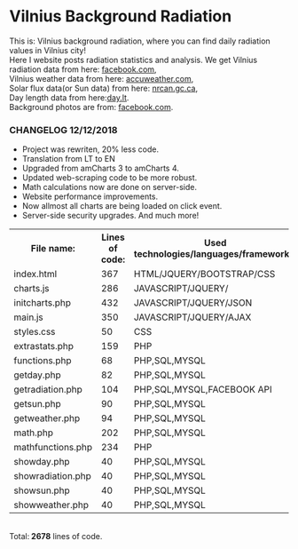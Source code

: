 # Vilnius Background Radiation 

<p> This is: Vilnius background radiation, where you can find daily radiation values in Vilnius city!<br>
Here I website posts radiation statistics and analysis.
			We get Vilnius radiation data from here: <a href="https://www.facebook.com/VilniausRadiacinisFonas/" target="_blank">facebook.com</a>,<br>
				Vilnius weather data from here: <a href="http://www.accuweather.com/lt/" target="_blank">accuweather.com</a>,<br>
				Solar flux data(or Sun data) from here: <a href="ftp://ftp.geolab.nrcan.gc.ca/data/solar_flux/daily_flux_values/fluxtable.txt" target="_blank">nrcan.gc.ca</a>,<br>
				Day length data from here:<a href="https://day.lt/diena/" target="_blank">day.lt</a>.<br>
			Background photos are from: <a href="https://www.facebook.com/gintaras.sphotography/" target="_blank">facebook.com</a>.
			</p>
</p>


<h3> CHANGELOG 12/12/2018</h3>
<ul>
  <li> Project was rewriten, 20% less code.</li>
  <li> Translation from LT to EN</li>
  <li> Upgraded from amCharts 3 to amCharts 4.</li>
  <li> Updated web-scraping code to be more robust.</li>
  <li> Math calculations now are done on server-side.</li>
  <li> Website performance improvements.</li>
  <li> Now allmost all charts are being loaded on click event.</li>
  <li> Server-side security upgrades.</li.
  <li> And much more!</li>
</ul>

<table style="width:100%">
  <tr>
    <th>File name:</th>
    <th>Lines of code:</th> 
    <th>Used technologies/languages/frameworks:</th>
  </tr>
  <tr>
    <td>index.html</td>
    <td>367</td> 
    <td>HTML/JQUERY/BOOTSTRAP/CSS</td>
  </tr>
  <tr>
    <td>charts.js</td>
    <td>286</td> 
    <td>JAVASCRIPT/JQUERY/</td>
  </tr>
  <tr>
    <td>initcharts.php</td>
    <td>432</td> 
    <td>JAVASCRIPT/JQUERY/JSON</td>
  </tr>  
   <tr>
    <td>main.js</td>
    <td>350</td> 
    <td>JAVASCRIPT/JQUERY/AJAX</td>
  </tr>   
  <tr>
    <td>styles.css</td>
    <td>50</td> 
    <td>CSS</td>
  </tr> 
   <tr>
    <td>extrastats.php</td>
    <td>159</td> 
    <td>PHP</td>
  </tr>  
    <tr>
   <td>functions.php</td>
    <td>68</td> 
    <td>PHP,SQL,MYSQL</td>
  </tr> 
    <tr>
    <td>getday.php</td>
    <td>82</td> 
    <td>PHP,SQL,MYSQL</td>
  </tr> 
    <tr>
     <td>getradiation.php</td>
    <td>104</td> 
    <td>PHP,SQL,MYSQL,FACEBOOK API</td>
  </tr> 
    <tr>
     <td>getsun.php</td>
    <td>90</td> 
    <td>PHP,SQL,MYSQL</td>
  </tr> 
    <tr>
     <td>getweather.php</td>
    <td>94</td> 
    <td>PHP,SQL,MYSQL</td>
  </tr> 
    <tr>
     <td>math.php</td>
    <td>202</td> 
    <td>PHP,SQL,MYSQL</td>
  </tr> 
    <tr>
     <td>mathfunctions.php</td>
    <td>234</td> 
    <td>PHP</td>
  </tr>  
    <tr>
     <td>showday.php</td>
    <td>40</td> 
    <td>PHP,SQL,MYSQL</td>
  </tr> 
  <tr>
    <td>showradiation.php</td>
    <td>40</td> 
    <td>PHP,SQL,MYSQL</td>
  </tr>    
    <tr>
    <td>showsun.php</td>
    <td>40</td> 
    <td>PHP,SQL,MYSQL</td>
  </tr>
    <tr>
    <td>showweather.php</td>
    <td>40</td> 
    <td>PHP,SQL,MYSQL</td>
  </tr>  
</table>
<br>
Total:<strong> 2678</strong>  lines of code.
